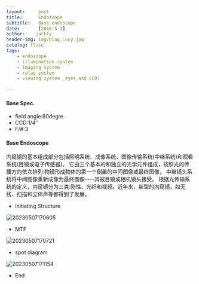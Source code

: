 ```yaml
---
layout:     post
title:      Endoscope
subtitle:   Base endoscope
date:       [2018-5-3]
author:    jackfy
header-img: img/blog_Lucy.jpg
catalog: flase
tags:
    - endoscope
    - illumination system
    - imaging system
    - relay system
    - viewing system _eyes and CCD)
    
--- 
```


#### Base Spec.

- field angle:80degre
- CCD:1/4''
- F/#:3
#### Base Endoscope
内窥镜的基本组成部分包括照明系统、成像系统、图像传输系统(中继系统)和观看系统(目镜或电子传感器)。
它由三个基本的和独立的光学元件组成，按照光的传播方向依次排列:物镜形成物体的第一个倒置的中间图像或最终图像，
中继镜头系统将中间图像重新成像为最终图像----其被目镜或相机镜头接受。
根据光传输系统的定义，内窥镜分为三类:刚性、光纤和视频。近年来，新型的内窥镜，如无线、扫描和立体声等都得到了发展。

- Initiating Structure

![20230507170605](https://user-images.githubusercontent.com/131378528/236669217-52b05f19-956c-47da-b806-0c1e842d4f9d.png)


- MTF

![20230507170721](https://user-images.githubusercontent.com/131378528/236669376-86ddcec7-be77-45c0-a7f8-caa0933b93dd.png)

- spot diagram

![20230507171154](https://user-images.githubusercontent.com/131378528/236669429-9ca83c18-d689-4d62-a6bc-dad93427acb0.png)



- End




